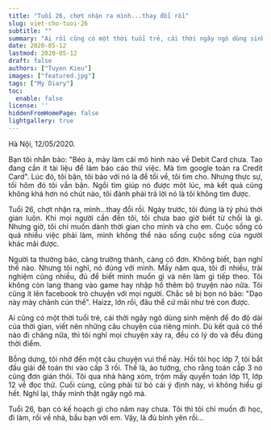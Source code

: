 ```yaml
---
title: "Tuổi 26, chợt nhận ra mình...thay đổi rồi"
slug: viet-cho-tuoi-26
subtitle: ""
summary: "Ai rồi cũng có một thời tuổi trẻ, cái thời ngây ngô dùng sinh mệnh để đo độ dài của thời gian, viết nên những câu chuyện của riêng mình. Dù ưu tú hay bình đạm, chăm chỉ hay lười biếng,..."
date: 2020-05-12
lastmod: 2020-05-12
draft: false
authors: ["Tuyen Kieu"]
images: ["featured.jpg"]
tags: ["My Diary"]
toc:
  enable: false
license: ''  
hiddenFromHomePage: false
lightgallery: true
---
```


<p style = "text-align: justify">Hà Nội, 12/05/2020.</p>

<p style = "text-align: justify">Bạn tôi nhắn bảo: "Béo à, mày làm cái mô hình nào về Debit Card chưa. Tao đang cần ít tài liệu để làm báo cáo thử việc. Mà tìm google toàn ra Credit Card". Lúc đó, tôi bận, tôi bảo với nó là để tối về, tôi tìm cho. Nhưng thực sự, tối hôm đó tôi vẫn bận. Ngồi tìm giúp nó được một lúc, mà kết quả cũng không khá hơn nó chút nào, tôi đành phải trả lời nó là tôi không tìm được.</p>

<p style = "text-align: justify">Tuổi 26, chợt nhận ra, mình...thay đổi rồi. Ngày trước, tôi đúng là tỷ phú thời gian luôn. Khi mọi người cần đến tôi, tôi chưa bao giờ biết từ chối là gì. Nhưng giờ, tôi chỉ muốn dành thời gian cho mình và cho em. Cuộc sống có quá nhiều việc phải làm, mình không thể nào sống cuộc sống của người khác mãi được.</p>

<p style = "text-align: justify">Người ta thường bảo, càng trưởng thành, càng cô đơn. Không biết, bạn nghĩ thế nào. Nhưng tôi nghĩ, nó đúng với mình. Mấy năm qua, tôi đi nhiều, trải nghiệm cũng nhiều, đủ để biết mình muốn gì và nên làm gì tiếp theo. Tôi không còn lang thang vào game hay nhập hố thêm bộ truyện nào nữa. Tôi cũng ít lên facebook trò chuyện với mọi người. Chắc sẽ bị bọn nó bảo: "Dạo này mày chảnh cún thế". Haizz, lớn rồi, đâu thể cứ mãi như trẻ con được.</p>

<p style = "text-align: justify">Ai cũng có một thời tuổi trẻ, cái thời ngây ngô dùng sinh mệnh để đo độ dài của thời gian, viết nên những câu chuyện của riêng mình. Dù kết quả có thế nào đi chăng nữa, thì tôi nghĩ mọi chuyện xảy ra, đều có lý do và đều đúng thời điểm.</p>

<p style = "text-align: justify">Bỗng dưng, tôi nhớ đến một câu chuyện vui thế này. Hồi tôi học lớp 7, tôi bắt đầu giải đề toán thi vào cấp 3 rồi. Thế là, ảo tưởng, cho rằng toán cấp 3 nó cũng đơn giản thôi. Tôi qua nhà hàng xóm, trộm mấy quyển toán lớp 11, lớp 12 về đọc thử. Cuối cùng, cũng phải từ bỏ cái ý định này, vì không hiểu gì hết. Nghĩ lại, thấy mình thật ngây ngô mà.</p>

<p style = "text-align: justify">Tuổi 26, bạn có kế hoạch gì cho năm nay chưa. Tôi thì tôi chỉ muốn đi học, đi làm, rồi về nhà, bầu bạn với em. Vậy, là đủ bình yên rồi...</p>
